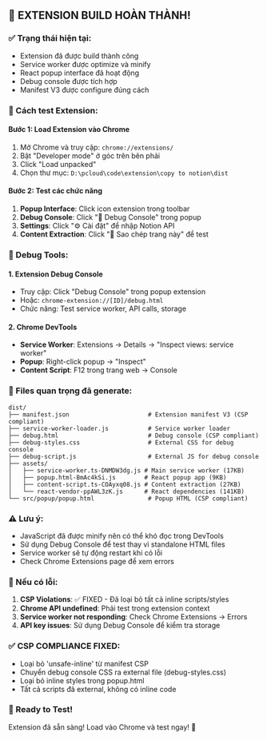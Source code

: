 ## 🎉 EXTENSION BUILD HOÀN THÀNH! 

### ✅ Trạng thái hiện tại:
- Extension đã được build thành công
- Service worker được optimize và minify
- React popup interface đã hoạt động
- Debug console được tích hợp
- Manifest V3 được configure đúng cách

### 🚀 Cách test Extension:

#### Bước 1: Load Extension vào Chrome
1. Mở Chrome và truy cập: `chrome://extensions/`
2. Bật "Developer mode" ở góc trên bên phải  
3. Click "Load unpacked"
4. Chọn thư mục: `D:\pcloud\code\extension\copy to notion\dist`

#### Bước 2: Test các chức năng
1. **Popup Interface**: Click icon extension trong toolbar
2. **Debug Console**: Click "🔧 Debug Console" trong popup
3. **Settings**: Click "⚙️ Cài đặt" để nhập Notion API
4. **Content Extraction**: Click "📄 Sao chép trang này" để test

### 🔧 Debug Tools:

#### 1. Extension Debug Console
- Truy cập: Click "Debug Console" trong popup extension
- Hoặc: `chrome-extension://[ID]/debug.html`
- Chức năng: Test service worker, API calls, storage

#### 2. Chrome DevTools
- **Service Worker**: Extensions → Details → "Inspect views: service worker"
- **Popup**: Right-click popup → "Inspect" 
- **Content Script**: F12 trong trang web → Console

### 📝 Files quan trọng đã generate:

```
dist/
├── manifest.json                      # Extension manifest V3 (CSP compliant)
├── service-worker-loader.js           # Service worker loader
├── debug.html                         # Debug console (CSP compliant)
├── debug-styles.css                   # External CSS for debug console
├── debug-script.js                    # External JS for debug console
├── assets/
│   ├── service-worker.ts-DNMDW3dg.js # Main service worker (17KB)
│   ├── popup.html-BmAc4kSi.js        # React popup app (9KB)
│   ├── content-script.ts-COAyxq08.js # Content extraction (27KB)
│   └── react-vendor-ppAWL3zK.js      # React dependencies (141KB)
└── src/popup/popup.html               # Popup HTML (CSP compliant)
```

### ⚠️ Lưu ý:
- JavaScript đã được minify nên có thể khó đọc trong DevTools
- Sử dụng Debug Console để test thay vì standalone HTML files
- Service worker sẽ tự động restart khi có lỗi
- Check Chrome Extensions page để xem errors

### 🐛 Nếu có lỗi:
1. **CSP Violations**: ✅ FIXED - Đã loại bỏ tất cả inline scripts/styles
2. **Chrome API undefined**: Phải test trong extension context
3. **Service worker not responding**: Check Chrome Extensions → Errors
4. **API key issues**: Sử dụng Debug Console để kiểm tra storage

### ✅ CSP COMPLIANCE FIXED:
- Loại bỏ 'unsafe-inline' từ manifest CSP
- Chuyển debug console CSS ra external file (debug-styles.css)
- Loại bỏ inline styles trong popup.html
- Tất cả scripts đã external, không có inline code

### 🎯 Ready to Test!
Extension đã sẵn sàng! Load vào Chrome và test ngay! 🚀
